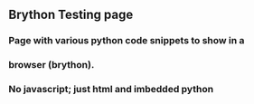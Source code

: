 ## Brython Testing page

### Page with various python code snippets to show in a

### browser (brython).

### No javascript; just html and imbedded python
